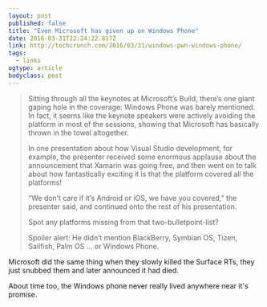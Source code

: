 ```yaml
---
layout: post 
published: false 
title: "Even Microsoft has given up on Windows Phone" 
date: 2016-03-31T22:24:22.817Z 
link: http://techcrunch.com/2016/03/31/windows-pwn-windows-phone/ 
tags:
  - links
ogtype: article 
bodyclass: post 
---
```


> Sitting through all the keynotes at Microsoft’s Build, there’s one giant gaping hole in the coverage: Windows Phone was barely mentioned. In fact, it seems like the keynote speakers were actively avoiding the platform in most of the sessions, showing that Microsoft has basically thrown in the towel altogether.
> 
> In one presentation about how Visual Studio development, for example, the presenter received some enormous applause about the announcement that Xamarin was going free, and then went on to talk about how fantastically exciting it is that the platform covered all the platforms!
> 
> “We don’t care if it’s Android or iOS, we have you covered,” the presenter said, and continued onto the rest of his presentation. 
> 
> Spot any platforms missing from that two-bulletpoint-list? 
> 
> Spoiler alert: He didn’t mention BlackBerry, Symbian OS, Tizen, Sailfish, Palm OS … or Windows Phone.

Microsoft did the same thing when they slowly killed the Surface RTs, they just snubbed them and later announced it had died.

About time too, the Windows phone never really lived anywhere near it's promise.